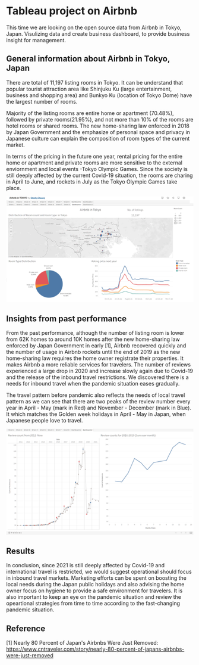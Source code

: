 # Tableau project on Airbnb

This time we are looking on the open source data from Airbnb in Tokyo, Japan. Visulizing data and create business dashboard, to provide business insight for management. 

## General information about Airbnb in Tokyo, Japan

There are total of 11,197 listing rooms in Tokyo. It can be understand that popular tourist attraction area like Shinjuku Ku (large entertainment, business and shopping area) and Bunkyo Ku (location of Tokyo Dome) have the largest number of rooms. 

Majority of the listing rooms are entire home or apartment (70.48%), followed by private rooms(21.95%), and not more than 10% of the rooms are hotel rooms or shared rooms. The new home-sharing law enforced in 2018 by Japan Government and the emphasize of personal space and privacy in Japanese culture can explain the composition of room types of the current market. 

In terms of the pricing in the future one year, rental pricing for the entire home or apartment and private rooms are more sensitive to the external enviornment and local events -Tokyo Olympic Games. 
Since the society is still deeply affected by the current Covid-19 situation, the rooms are charing in April to June, and rockets in July as the Tokyo Olympic Games take place. 

<img src="Airbnb_in_Japan\Tableau01.png" width="1000">

## Insights from past performance

From the past performance, although the number of listing room is lower from 62K homes to around 10K homes after the new home-sharing law enforced by Japan Government in early [1], Airbnb recovered quickly and the number of usage in Airbnb rockets until the end of 2019 as the new home-sharing law requires the home owner registrate their properties. It makes Airbnb a more reliable services for travelers. The number of reviews experienced a large drop in 2020 and increase slowly again due to Covid-19 and the release of the inbound travel restrictions. We discovered there is a needs for inbound travel when the pandemic situation eases gradually. 

The travel pattern before pandemic also reflects the needs of local travel pattern as we can see that there are two peaks of the review number every year in April - May (mark in Red) and November - December (mark in Blue). It which matches the Golden week holidays in April - May in Japan, when Japanese people love to travel. 

<img src="Airbnb_in_Japan\Tableau02.png" width="1000">

## Results 
In conclusion, since 2021 is still deeply affected by Covid-19 and international travel is restricted, we would suggest operational should focus in inbound travel markets. Marketing efforts can be spent on boosting the local needs during the Japan public holidays and also advising the home owner focus on hygiene to provide a safe environment for travelers. It is also important to keep an eye on the pandemic situation and review the opeartional strategies from time to time according to the fast-changing pandemic situation.

## Reference
[1] Nearly 80 Percent of Japan's Airbnbs Were Just Removed: 
https://www.cntraveler.com/story/nearly-80-percent-of-japans-airbnbs-were-just-removed
